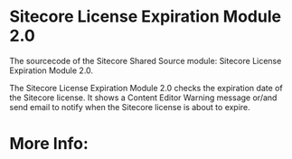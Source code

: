 Sitecore License Expiration Module 2.0
==================================

The sourcecode of the Sitecore Shared Source module: Sitecore License Expiration Module 2.0. 

The Sitecore License Expiration Module 2.0 checks the expiration date of the Sitecore license. It shows a Content Editor Warning message or/and send email to notify when the Sitecore license is about to expire.

More Info:
==================================
